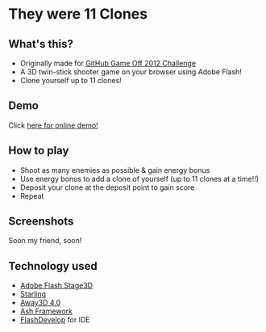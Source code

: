 # They were 11 Clones

## What's this?
* Originally made for [GitHub Game Off 2012 Challenge](https://github.com/github/game-off-2012)
* A 3D twin-stick shooter game on your browser using Adobe Flash!
* Clone yourself up to 11 clones!

## Demo
Click [here for online demo!](http://abiyasa.com/lab/away3d/they-were-11-clones/)

## How to play
* Shoot as many enemies as possible & gain energy bonus
* Use energy bonus to add a clone of yourself (up to 11 clones at a time!!)
* Deposit your clone at the deposit point to gain score
* Repeat

## Screenshots
Soon my friend, soon!

## Technology used
* [Adobe Flash Stage3D](http://gaming.adobe.com/)
* [Starling](http://starling-framework.org)
* [Away3D 4.0](http://away3d.com/)
* [Ash Framework](github.com/richardlord/Ash/)
* [FlashDevelop](http://flashdevelop.org) for IDE
